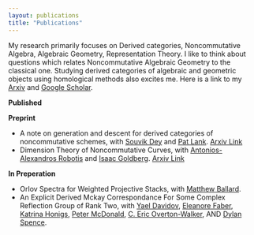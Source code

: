 ```yaml
---
layout: publications
title: "Publications"
---
```

My research primarily focuses on Derived categories, Noncommutative Algebra, Algebraic Geometry, Representation Theory. I like to think about questions which relates Noncommutative Algebraic Geometry to the classical one. Studying derived categories of algebraic and geometric objects using homological methods also excites me.
Here is a link to my [Arxiv](https://arxiv.org/search/math?searchtype=author&query=Bhaduri,+A) and [Google Scholar](https://scholar.google.com/citations?user=g0sp4GcAAAAJ&hl=en).

**Published**

**Preprint**

* A note on generation and descent for derived categories of noncommutative schemes, with [Souvik Dey](https://sites.google.com/view/souvikdey/home?authuser=0) and [Pat Lank](https://patlank.com/). [Arxiv Link](https://arxiv.org/abs/2312.02840)
*  Dimension Theory of Noncommutative Curves, with [Antonios-Alexandros Robotis](https://aarobotis.github.io/) and [Isaac Goldberg](https://math.cornell.edu/isaac-goldberg). [Arxiv Link](https://arxiv.org/abs/2410.18061)

**In Preperation**


* Orlov Spectra for Weighted Projective Stacks, with [Matthew Ballard](https://www.matthewrobertballard.com/).
* An Explicit Derived Mckay Correspondance For Some Complex Reflection Group of Rank Two, with [Yael Davidov](https://yaeldavidov.github.io/), [Eleanore Faber](https://imsc.uni-graz.at/faber/index.html), [Katrina Honigs](https://www.sfu.ca/~khonigs/), [Peter McDonald](https://www.math.utah.edu/~mcdonald/), [C. Eric Overton-Walker](https://locallyringed.space/), AND [Dylan Spence](https://dkspence952.github.io/). 

